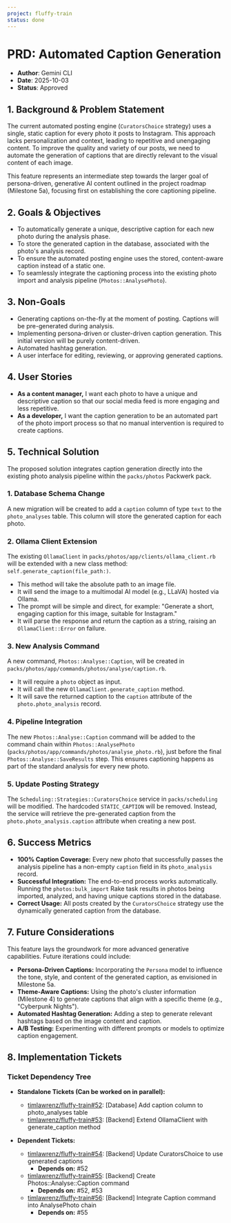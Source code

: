 ```yaml
---
project: fluffy-train
status: done
---
```


# PRD: Automated Caption Generation

*   **Author**: Gemini CLI
*   **Date**: 2025-10-03
*   **Status**: Approved

## 1. Background & Problem Statement

The current automated posting engine (`CuratorsChoice` strategy) uses a single, static caption for every photo it posts to Instagram. This approach lacks personalization and context, leading to repetitive and unengaging content. To improve the quality and variety of our posts, we need to automate the generation of captions that are directly relevant to the visual content of each image.

This feature represents an intermediate step towards the larger goal of persona-driven, generative AI content outlined in the project roadmap (Milestone 5a), focusing first on establishing the core captioning pipeline.

## 2. Goals & Objectives

*   To automatically generate a unique, descriptive caption for each new photo during the analysis phase.
*   To store the generated caption in the database, associated with the photo's analysis record.
*   To ensure the automated posting engine uses the stored, content-aware caption instead of a static one.
*   To seamlessly integrate the captioning process into the existing photo import and analysis pipeline (`Photos::AnalysePhoto`).

## 3. Non-Goals

*   Generating captions on-the-fly at the moment of posting. Captions will be pre-generated during analysis.
*   Implementing persona-driven or cluster-driven caption generation. This initial version will be purely content-driven.
*   Automated hashtag generation.
*   A user interface for editing, reviewing, or approving generated captions.

## 4. User Stories

*   **As a content manager,** I want each photo to have a unique and descriptive caption so that our social media feed is more engaging and less repetitive.
*   **As a developer,** I want the caption generation to be an automated part of the photo import process so that no manual intervention is required to create captions.

## 5. Technical Solution

The proposed solution integrates caption generation directly into the existing photo analysis pipeline within the `packs/photos` Packwerk pack.

### 1. Database Schema Change
A new migration will be created to add a `caption` column of type `text` to the `photo_analyses` table. This column will store the generated caption for each photo.

### 2. Ollama Client Extension
The existing `OllamaClient` in `packs/photos/app/clients/ollama_client.rb` will be extended with a new class method: `self.generate_caption(file_path:)`.
*   This method will take the absolute path to an image file.
*   It will send the image to a multimodal AI model (e.g., LLaVA) hosted via Ollama.
*   The prompt will be simple and direct, for example: "Generate a short, engaging caption for this image, suitable for Instagram."
*   It will parse the response and return the caption as a string, raising an `OllamaClient::Error` on failure.

### 3. New Analysis Command
A new command, `Photos::Analyse::Caption`, will be created in `packs/photos/app/commands/photos/analyse/caption.rb`.
*   It will require a `photo` object as input.
*   It will call the new `OllamaClient.generate_caption` method.
*   It will save the returned caption to the `caption` attribute of the `photo.photo_analysis` record.

### 4. Pipeline Integration
The new `Photos::Analyse::Caption` command will be added to the command chain within `Photos::AnalysePhoto` (`packs/photos/app/commands/photos/analyse_photo.rb`), just before the final `Photos::Analyse::SaveResults` step. This ensures captioning happens as part of the standard analysis for every new photo.

### 5. Update Posting Strategy
The `Scheduling::Strategies::CuratorsChoice` service in `packs/scheduling` will be modified. The hardcoded `STATIC_CAPTION` will be removed. Instead, the service will retrieve the pre-generated caption from the `photo.photo_analysis.caption` attribute when creating a new post.

## 6. Success Metrics

*   **100% Caption Coverage:** Every new photo that successfully passes the analysis pipeline has a non-empty `caption` field in its `photo_analysis` record.
*   **Successful Integration:** The end-to-end process works automatically. Running the `photos:bulk_import` Rake task results in photos being imported, analyzed, and having unique captions stored in the database.
*   **Correct Usage:** All posts created by the `CuratorsChoice` strategy use the dynamically generated caption from the database.

## 7. Future Considerations

This feature lays the groundwork for more advanced generative capabilities. Future iterations could include:
*   **Persona-Driven Captions:** Incorporating the `Persona` model to influence the tone, style, and content of the generated caption, as envisioned in Milestone 5a.
*   **Theme-Aware Captions:** Using the photo's cluster information (Milestone 4) to generate captions that align with a specific theme (e.g., "Cyberpunk Nights").
*   **Automated Hashtag Generation:** Adding a step to generate relevant hashtags based on the image content and caption.
*   **A/B Testing:** Experimenting with different prompts or models to optimize caption engagement.

## 8. Implementation Tickets

### Ticket Dependency Tree

*   **Standalone Tickets (Can be worked on in parallel):**
    *   [timlawrenz/fluffy-train#52](https://github.com/timlawrenz/fluffy-train/issues/52): [Database] Add caption column to photo_analyses table
    *   [timlawrenz/fluffy-train#53](https://github.com/timlawrenz/fluffy-train/issues/53): [Backend] Extend OllamaClient with generate_caption method

*   **Dependent Tickets:**
    *   [timlawrenz/fluffy-train#54](https://github.com/timlawrenz/fluffy-train/issues/54): [Backend] Update CuratorsChoice to use generated captions
        *   **Depends on:** #52
    *   [timlawrenz/fluffy-train#55](https://github.com/timlawrenz/fluffy-train/issues/55): [Backend] Create Photos::Analyse::Caption command
        *   **Depends on:** #52, #53
    *   [timlawrenz/fluffy-train#56](https://github.com/timlawrenz/fluffy-train/issues/56): [Backend] Integrate Caption command into AnalysePhoto chain
        *   **Depends on:** #55